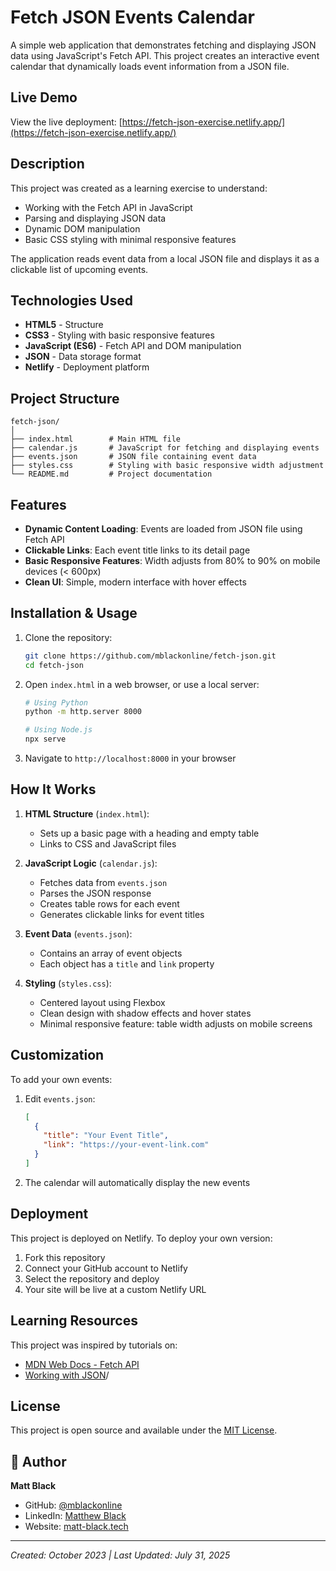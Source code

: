 # Fetch JSON Events Calendar

A simple web application that demonstrates fetching and displaying JSON data using JavaScript's Fetch API. This project creates an interactive event calendar that dynamically loads event information from a JSON file.

## Live Demo

View the live deployment: [https://fetch-json-exercise.netlify.app/](https://fetch-json-exercise.netlify.app/)

## Description

This project was created as a learning exercise to understand:
- Working with the Fetch API in JavaScript
- Parsing and displaying JSON data
- Dynamic DOM manipulation
- Basic CSS styling with minimal responsive features

The application reads event data from a local JSON file and displays it as a clickable list of upcoming events.

## Technologies Used

- **HTML5** - Structure
- **CSS3** - Styling with basic responsive features
- **JavaScript (ES6)** - Fetch API and DOM manipulation
- **JSON** - Data storage format
- **Netlify** - Deployment platform

## Project Structure

```
fetch-json/
│
├── index.html        # Main HTML file
├── calendar.js       # JavaScript for fetching and displaying events
├── events.json       # JSON file containing event data
├── styles.css        # Styling with basic responsive width adjustment
└── README.md         # Project documentation
```

## Features

- **Dynamic Content Loading**: Events are loaded from JSON file using Fetch API
- **Clickable Links**: Each event title links to its detail page
- **Basic Responsive Features**: Width adjusts from 80% to 90% on mobile devices (< 600px)
- **Clean UI**: Simple, modern interface with hover effects

## Installation & Usage

1. Clone the repository:
   ```bash
   git clone https://github.com/mblackonline/fetch-json.git
   cd fetch-json
   ```

2. Open `index.html` in a web browser, or use a local server:
   ```bash
   # Using Python
   python -m http.server 8000
   
   # Using Node.js
   npx serve
   ```

3. Navigate to `http://localhost:8000` in your browser

## How It Works

1. **HTML Structure** (`index.html`):
   - Sets up a basic page with a heading and empty table
   - Links to CSS and JavaScript files

2. **JavaScript Logic** (`calendar.js`):
   - Fetches data from `events.json`
   - Parses the JSON response
   - Creates table rows for each event
   - Generates clickable links for event titles

3. **Event Data** (`events.json`):
   - Contains an array of event objects
   - Each object has a `title` and `link` property

4. **Styling** (`styles.css`):
   - Centered layout using Flexbox
   - Clean design with shadow effects and hover states
   - Minimal responsive feature: table width adjusts on mobile screens

## Customization

To add your own events:

1. Edit `events.json`:
   ```json
   [
     {
       "title": "Your Event Title",
       "link": "https://your-event-link.com"
     }
   ]
   ```

2. The calendar will automatically display the new events

## Deployment

This project is deployed on Netlify. To deploy your own version:

1. Fork this repository
2. Connect your GitHub account to Netlify
3. Select the repository and deploy
4. Your site will be live at a custom Netlify URL

## Learning Resources

This project was inspired by tutorials on:
- [MDN Web Docs - Fetch API](https://developer.mozilla.org/en-US/docs/Web/API/Fetch_API)
- [Working with JSON](https://developer.mozilla.org/en-US/docs/Learn/JavaScript/Objects/JSON)/

## License

This project is open source and available under the [MIT License](LICENSE).

## 👤 Author

**Matt Black**
- GitHub: [@mblackonline](https://github.com/mblackonline)
- LinkedIn: [Matthew Black](https://www.linkedin.com/in/matthewblack/)
- Website: [matt-black.tech](https://www.matt-black.tech)

---

*Created: October 2023 | Last Updated: July 31, 2025*
